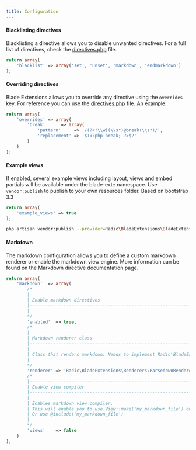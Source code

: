 ```yaml
---
title: Configuration
---
```

#### Blacklisting directives
Blacklisting a directive allows you to disable unwanted directives. For a full list of directives, check the [directives.php](https://github.com/RobinRadic/blade-extensions/blob/master/src/directives.php) file.
```php
return array(
    'blacklist' => array('set', 'unset', 'markdown', 'endmarkdown')
);
```


#### Overriding directives
Blade Extensions allows you to override any directive using the `overrides` key. For reference you can use the [directives.php](https://github.com/RobinRadic/blade-extensions/blob/master/src/directives.php) file. An example:
```php
return array(
    'overrides' => array(
        'break'      => array(
            'pattern'     => '/(?<!\\w)(\\s*)@break(\\s*)/',
            'replacement' => '$1<?php break; ?>$2'
        )
    )
);
```


#### Example views
If enabled, several example views including layout, views and embed partials will be available under the blade-ext::<view> namespace. 
Use `vendor:publish` to publish to your own resources folder. Based on bootstrap 3.3
```php
return array(
    'example_views' => true
);
```
```sh
php artisan vendor:publish --provider=Radic\BladeExtensions\BladeExtensionsServiceProvider --tag=view
```


#### Markdown
The markdown configuration allows you to define a custom markdown renderer or enable the markdown view engine. 
More information can be found on the Markdown directive documentation page. 
```php
return array(
    'markdown'  => array(
        /*
        |---------------------------------------------------------------------
        | Enable markdown directives
        |---------------------------------------------------------------------
        |
        */
        'enabled'  => true,
        /*
        |---------------------------------------------------------------------
        | Markdown renderer class
        |---------------------------------------------------------------------
        |
        | Class that renders markdown. Needs to implement Radic\BladeExtensions\Contracts\MarkdownRenderer
        |
        */
        'renderer' => 'Radic\BladeExtensions\Renderers\ParsedownRenderer',
        /*
        |---------------------------------------------------------------------
        | Enable view compiler
        |---------------------------------------------------------------------
        |
        | Enables markdown view compiler.
        | This will enable you to use View::make('my_markdown_file') on `my_markdown_file.md`.
        | Or use @include('my_markdown_file')
        |
        */
        'views'    => false
    )
);
```
